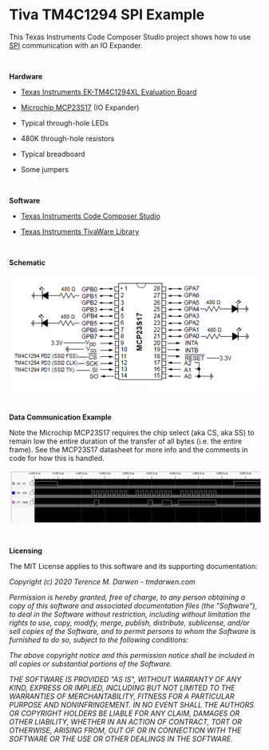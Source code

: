Tiva TM4C1294 SPI Example
=========================

This Texas Instruments Code Composer Studio project shows how to use [SPI](https://en.wikipedia.org/wiki/Serial_Peripheral_Interface) communication with an IO Expander.  

 

**Hardware**

-   [Texas Instruments EK-TM4C1294XL Evaluation Board](https://www.ti.com/tool/EK-TM4C1294XL)

-   [Microchip MCP23S17](https://www.microchip.com/wwwproducts/en/MCP23S17) (IO Expander)

-   Typical through-hole LEDs

-   480K through-hole resistors

-   Typical breadboard

-   Some jumpers


 


**Software**

-   [Texas Instruments Code Composer Studio](https://www.ti.com/tool/CCSTUDIO)

-   [Texas Instruments TivaWare Library](https://www.ti.com/tool/SW-TM4C)

 


**Schematic**

![Tiva TM4C1294 SPI Example Schematic](Documentation/Schematic.png)

 


**Data Communication Example**

Note the Microchip MCP23S17 requires the chip select (aka CS, aka SS) to remain low the entire duration of the transfer of all bytes (i.e. the entire frame).  See the MCP23S17 datasheet for more info and the comments in code for how this is handled.

![Tiva TM4C1294 SPI Example Schematic](Documentation/LogicAnalyzer.png)



 

**Licensing**

The MIT License applies to this software and its supporting documentation:

*Copyright (c) 2020 Terence M. Darwen - tmdarwen.com*

*Permission is hereby granted, free of charge, to any person obtaining a copy of
this software and associated documentation files (the "Software"), to deal in
the Software without restriction, including without limitation the rights to
use, copy, modify, merge, publish, distribute, sublicense, and/or sell copies of
the Software, and to permit persons to whom the Software is furnished to do so,
subject to the following conditions:*

*The above copyright notice and this permission notice shall be included in all
copies or substantial portions of the Software.*

*THE SOFTWARE IS PROVIDED "AS IS", WITHOUT WARRANTY OF ANY KIND, EXPRESS OR
IMPLIED, INCLUDING BUT NOT LIMITED TO THE WARRANTIES OF MERCHANTABILITY, FITNESS
FOR A PARTICULAR PURPOSE AND NONINFRINGEMENT. IN NO EVENT SHALL THE AUTHORS OR
COPYRIGHT HOLDERS BE LIABLE FOR ANY CLAIM, DAMAGES OR OTHER LIABILITY, WHETHER
IN AN ACTION OF CONTRACT, TORT OR OTHERWISE, ARISING FROM, OUT OF OR IN
CONNECTION WITH THE SOFTWARE OR THE USE OR OTHER DEALINGS IN THE SOFTWARE.*
